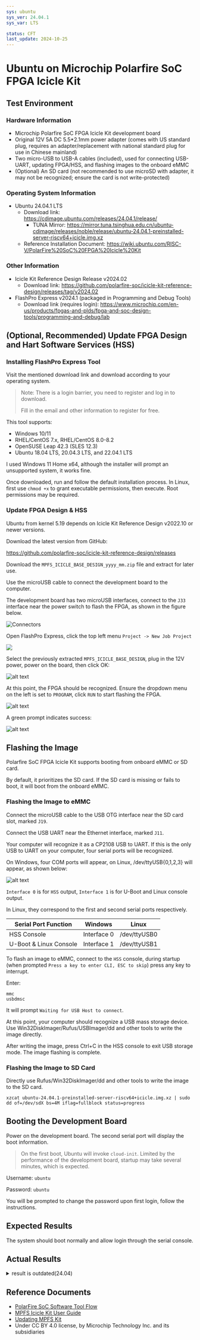 ```yaml
---
sys: ubuntu
sys_ver: 24.04.1
sys_var: LTS

status: CFT
last_update: 2024-10-25
---
```


# Ubuntu on Microchip Polarfire SoC FPGA Icicle Kit

## Test Environment

### Hardware Information

- Microchip Polarfire SoC FPGA Icicle Kit development board
- Original 12V 5A DC 5.5*2.1mm power adapter (comes with US standard plug, requires an adapter/replacement with national standard plug for use in Chinese mainland)
- Two micro-USB to USB-A cables (included), used for connecting USB-UART, updating FPGA/HSS, and flashing images to the onboard eMMC
- (Optional) An SD card (not recommended to use microSD with adapter, it may not be recognized; ensure the card is not write-protected)

### Operating System Information

- Ubuntu 24.04.1 LTS
    - Download link: https://cdimage.ubuntu.com/releases/24.04.1/release/
        - TUNA Mirror: https://mirror.tuna.tsinghua.edu.cn/ubuntu-cdimage/releases/noble/release/ubuntu-24.04.1-preinstalled-server-riscv64+icicle.img.xz
    - Reference Installation Document: https://wiki.ubuntu.com/RISC-V/PolarFire%20SoC%20FPGA%20Icicle%20Kit

### Other Information

- Icicle Kit Reference Design Release v2024.02
    - Download link: https://github.com/polarfire-soc/icicle-kit-reference-design/releases/tag/v2024.02
- FlashPro Express v2024.1 (packaged in Programming and Debug Tools)
    - Download link (requires login): https://www.microchip.com/en-us/products/fpgas-and-plds/fpga-and-soc-design-tools/programming-and-debug/lab

## (Optional, Recommended) Update FPGA Design and Hart Software Services (HSS)

### Installing FlashPro Express Tool

Visit the mentioned download link and download according to your operating system. 

> Note: There is a login barrier, you need to register and log in to download.
> 
> Fill in the email and other information to register for free.

This tool supports:

- Windows 10/11
- RHEL/CentOS 7.x, RHEL/CentOS 8.0-8.2
- OpenSUSE Leap 42.3 (SLES 12.3)
- Ubuntu 18.04 LTS, 20.04.3 LTS, and 22.04.1 LTS

I used Windows 11 Home x64, although the installer will prompt an unsupported system, it works fine.

Once downloaded, run and follow the default installation process. In Linux, first use `chmod +x` to grant executable permissions, then execute. Root permissions may be required.

### Update FPGA Design & HSS

Ubuntu from kernel 5.19 depends on Icicle Kit Reference Design v2022.10 or newer versions.

Download the latest version from GitHub:

https://github.com/polarfire-soc/icicle-kit-reference-design/releases

Download the `MPFS_ICICLE_BASE_DESIGN_yyyy_mm.zip` file and extract for later use.

Use the microUSB cable to connect the development board to the computer.

The development board has two microUSB interfaces, connect to the `J33` interface near the power switch to flash the FPGA, as shown in the figure below.

![Connectors](https://github.com/polarfire-soc/polarfire-soc-documentation/blob/master/reference-designs-fpga-and-development-kits/images/icicle-kit-user-guide/icicle-kit-connectors.png?raw=true)

Open FlashPro Express, click the top left menu `Project -> New Job Project`

![](./images/image.png)

Select the previously extracted `MPFS_ICICLE_BASE_DESIGN`, plug in the 12V power, power on the board, then click OK:

![alt text](./images/image-1.png)

At this point, the FPGA should be recognized. Ensure the dropdown menu on the left is set to `PROGRAM`, click `RUN` to start flashing the FPGA.

![alt text](./images/image-2.png)

A green prompt indicates success:

![alt text](./images/image-3.png)

## Flashing the Image

Polarfire SoC FPGA Icicle Kit supports booting from onboard eMMC or SD card.

By default, it prioritizes the SD card. If the SD card is missing or fails to boot, it will boot from the onboard eMMC.

### Flashing the Image to eMMC

Connect the microUSB cable to the USB OTG interface near the SD card slot, marked `J19`.

Connect the USB UART near the Ethernet interface, marked `J11`.

Your computer will recognize it as a CP2108 USB to UART. If this is the only USB to UART on your computer, four serial ports will be recognized.

On Windows, four COM ports will appear, on Linux, /dev/ttyUSB{0,1,2,3} will appear, as shown below:

![alt text](./images/image-4.png)

`Interface 0` is for `HSS` output, `Interface 1` is for U-Boot and Linux console output.

In Linux, they correspond to the first and second serial ports respectively.

| Serial Port Function    | Windows     | Linux        |
|-------------------------|-------------|--------------|
| HSS Console             | Interface 0 | /dev/ttyUSB0 |
| U-Boot & Linux Console  | Interface 1 | /dev/ttyUSB1 |

To flash an image to eMMC, connect to the `HSS` console, during startup (when prompted `Press a key to enter CLI, ESC to skip`) press any key to interrupt.

Enter: 
```
mmc
usbdmsc
```
It will prompt `Waiting for USB Host to connect`.

At this point, your computer should recognize a USB mass storage device. Use Win32DiskImager/Rufus/USBImager/dd and other tools to write the image directly.

After writing the image, press Ctrl+C in the HSS console to exit USB storage mode. The image flashing is complete.

### Flashing the Image to SD Card

Directly use Rufus/Win32DiskImager/dd and other tools to write the image to the SD card.

```shell
xzcat ubuntu-24.04.1-preinstalled-server-riscv64+icicle.img.xz | sudo dd of=/dev/sdX bs=4M iflag=fullblock status=progress 
```

## Booting the Development Board

Power on the development board. The second serial port will display the boot information.

> On the first boot, Ubuntu will invoke `cloud-init`. Limited by the performance of the development board, startup may take several minutes, which is expected.

Username: `ubuntu`

Password: `ubuntu`

You will be prompted to change the password upon first login, follow the instructions.

## Expected Results

The system should boot normally and allow login through the serial console.

## Actual Results
<details>
<summary>result is outdated(24.04)</summary>

The system booted successfully and login through the serial console was also successful.

### Boot Log

Screen recording (from eMMC flashing to login):

[![asciicast](https://asciinema.org/a/ECbt7b3ltAF29zFjDDgW9NUnU.svg)](https://asciinema.org/a/ECbt7b3ltAF29zFjDDgW9NUnU)

## Test Criteria

Successful: The actual result matches the expected result.

Failed: The actual result does not match the expected result.

## Test Conclusion

Test successful.
</details>

## Reference Documents

- [PolarFire SoC Software Tool Flow](https://github.com/polarfire-soc/polarfire-soc-documentation/blob/master/knowledge-base/polarfire-soc-software-tool-flow.md)
- [MPFS Icicle Kit User Guide](https://github.com/polarfire-soc/polarfire-soc-documentation/blob/master/reference-designs-fpga-and-development-kits/icicle-kit-user-guide.md)
- [Updating MPFS Kit](https://github.com/polarfire-soc/polarfire-soc-documentation/blob/master/reference-designs-fpga-and-development-kits/updating-mpfs-kit.md)
- Under CC BY 4.0 license, by Microchip Technology Inc. and its subsidiaries

